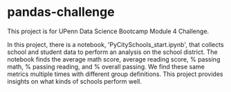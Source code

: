# pandas-challenge

This project is for UPenn Data Science Bootcamp Module 4 Challenge. 

In this project, there is a notebook, 'PyCitySchools_start.ipynb', that collects school and student data to perform an analysis on the school district. The notebook finds the average math score, average reading score, % passing math, % passing reading, and % overall passing. We find these same metrics multiple times with different group definitions. This project provides insights on what kinds of schools perform well.
